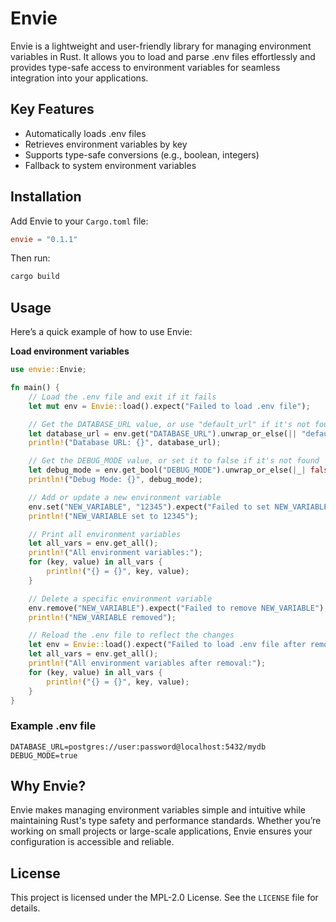 # Envie
Envie is a lightweight and user-friendly library for managing environment variables in Rust. It allows you to load and parse .env files effortlessly and provides type-safe access to environment variables for seamless integration into your applications.

## Key Features
* Automatically loads .env files
* Retrieves environment variables by key
* Supports type-safe conversions (e.g., boolean, integers)
* Fallback to system environment variables

## Installation
Add Envie to your `Cargo.toml` file:

```toml
envie = "0.1.1"
```

Then run:

```bash
cargo build
```

## Usage
Here’s a quick example of how to use Envie:

**Load environment variables**

```rust
use envie::Envie;

fn main() {
    // Load the .env file and exit if it fails
    let mut env = Envie::load().expect("Failed to load .env file");

    // Get the DATABASE_URL value, or use "default_url" if it's not found
    let database_url = env.get("DATABASE_URL").unwrap_or_else(|| "default_url".to_string());
    println!("Database URL: {}", database_url);

    // Get the DEBUG_MODE value, or set it to false if it's not found
    let debug_mode = env.get_bool("DEBUG_MODE").unwrap_or_else(|_| false);
    println!("Debug Mode: {}", debug_mode);

    // Add or update a new environment variable
    env.set("NEW_VARIABLE", "12345").expect("Failed to set NEW_VARIABLE");
    println!("NEW_VARIABLE set to 12345");

    // Print all environment variables
    let all_vars = env.get_all();
    println!("All environment variables:");
    for (key, value) in all_vars {
        println!("{} = {}", key, value);
    }

    // Delete a specific environment variable
    env.remove("NEW_VARIABLE").expect("Failed to remove NEW_VARIABLE");
    println!("NEW_VARIABLE removed");

    // Reload the .env file to reflect the changes
    let env = Envie::load().expect("Failed to load .env file after removal");
    let all_vars = env.get_all();
    println!("All environment variables after removal:");
    for (key, value) in all_vars {
        println!("{} = {}", key, value);
    }
}
```
### Example .env file
```env
DATABASE_URL=postgres://user:password@localhost:5432/mydb
DEBUG_MODE=true
```

## Why Envie?
Envie makes managing environment variables simple and intuitive while maintaining Rust's type safety and performance standards. Whether you’re working on small projects or large-scale applications, Envie ensures your configuration is accessible and reliable.

## License
This project is licensed under the MPL-2.0 License. See the `LICENSE` file for details.